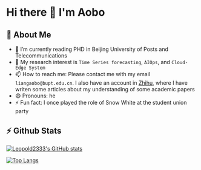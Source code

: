 # Hi there 👋 I'm Aobo

## 🤠 About Me
- 🌱 I’m currently reading PHD in Beijing University of Posts and Telecommunications
- 🚀 My research interest is `Time Series forecasting`, `AIOps`, and `Cloud-Edge System`
- 📫 How to reach me: Please contact me with my email `liangaobo@bupt.edu.cn`. I also have an account in [Zhihu](https://www.zhihu.com/people/mr-ohahah), where I have writen some articles about my understanding of some academic papers
- 😄 Pronouns: he
- ⚡ Fun fact: I once played the role of Snow White at the student union party

## ⚡ Github Stats

[![Leopold2333's GitHub stats](https://github-readme-stats.vercel.app/api?username=Leopold2333&hide=issues&count_private=true&show_icons=true&bg_color=30,e96443,904e95&title_color=fff&text_color=fff)](https://github.com/anuraghazra/github-readme-stats)

[![Top Langs](https://github-readme-stats.vercel.app/api/top-langs/?username=Leopold2333&layout=compact&hide=javascript,html,css)](https://github.com/anuraghazra/github-readme-stats)
